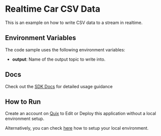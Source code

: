 # Realtime Car CSV Data

This is an example on how to write CSV data to a stream in realtime.

## Environment Variables

The code sample uses the following environment variables:

- **output**: Name of the output topic to write into.

## Docs
Check out the [SDK Docs](https://quix.ai/docs/sdk/introduction.html) for detailed usage guidance

## How to Run
Create an account on [Quix](https://portal.platform.quix.ai/self-sign-up?xlink=github) to Edit or Deploy this application without a local environment setup.

Alternatively, you can check [here](/python/local-development) how to setup your local environment.
